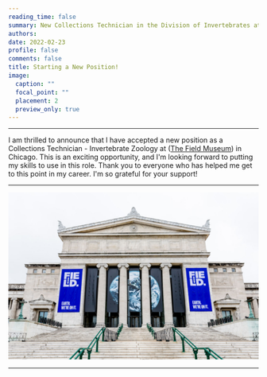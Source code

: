```yaml
--- 
reading_time: false
summary: New Collections Technician in the Division of Invertebrates at the Field Museum
authors:
date: 2022-02-23
profile: false
comments: false
title: Starting a New Position!
image:
  caption: ""
  focal_point: ""
  placement: 2
  preview_only: true
---
```

---

I am thrilled to announce that I have accepted a new position as a Collections Technician - Invertebrate Zoology at ([The Field Museum](https://www.fieldmuseum.org/)) in 
Chicago. This is an exciting opportunity, and I'm looking forward to putting my skills to use in this role. Thank you to everyone who has 
helped me get to this point in my career. I'm so grateful for your support!

---
![fm](https://raw.githubusercontent.com/rosanafcunha/website_rosanafcunha/master/content/post/field/featured.jpeg "fm")

---
